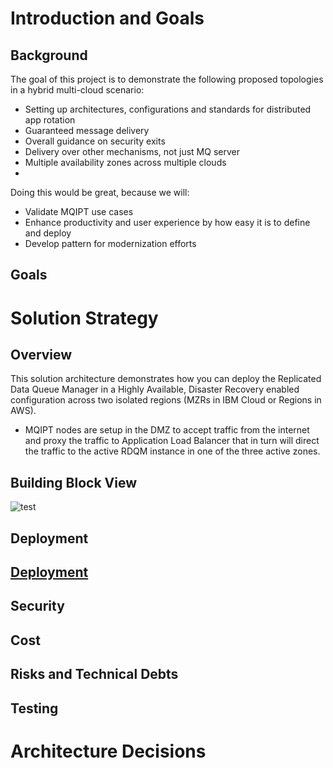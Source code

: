 

# Introduction and Goals

## Background

The goal of this project is to demonstrate the following proposed topologies in a hybrid multi-cloud scenario:
- Setting up architectures, configurations and standards for distributed app rotation
- Guaranteed message delivery
- Overall guidance on security exits
- Delivery over other mechanisms, not just MQ server
- Multiple availability zones across multiple clouds
- 
Doing this would be great, because we will:
- Validate MQIPT use cases
- Enhance productivity and user experience by how easy it is to define and deploy
- Develop pattern for modernization efforts

## Goals

# Solution Strategy

## Overview

This solution architecture demonstrates how you can deploy the Replicated Data Queue Manager in a Highly Available, Disaster Recovery enabled configuration across two isolated regions (MZRs in IBM Cloud or Regions in AWS).

- MQIPT nodes are setup in the DMZ to accept traffic from the internet and proxy the traffic to Application Load Balancer that in turn will direct the traffic to the active RDQM instance in one of the three active zones.

## Building Block View

![test](./resources/rdqm-hadr-ibmcloud.png)
## Deployment
## [Deployment](Deployment.md)

## Security

## Cost

## Risks and Technical Debts

## Testing

# Architecture Decisions
